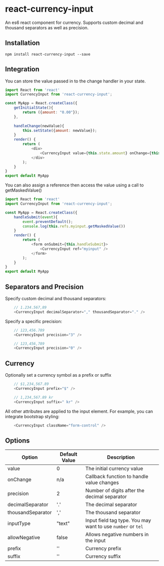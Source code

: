 # react-currency-input

An es6 react component for currency.  Supports custom decimal and thousand separators as well as precision.


## Installation
```
npm install react-currency-input --save
```



## Integration
You can store the value passed in to the change handler in your state.

```javascript
import React from 'react'
import CurrencyInput from 'react-currency-input';

const MyApp = React.createClass({
    getInitialState(){
        return ({amount: "0.00"});
    },
  
    handleChange(newValue){
        this.setState({amount: newValue});
    }
    render() {
        return (
            <div>
                <CurrencyInput value={this.state.amount} onChange={this.handleChange}/>
            </div>
        );
    }
}
export default MyApp
```


You can also assign a reference then access the value using a call to getMaskedValue()

```javascript
import React from 'react'
import CurrencyInput from 'react-currency-input';

const MyApp = React.createClass({
    handleSubmit(event){
        event.preventDefault();
        console.log(this.refs.myinput.getMaskedValue())
    }
    render() {
        return (
            <form onSubmit={this.handleSubmit}>
                <CurrencyInput ref="myinput" />
            </form>
        );
    }
}
export default MyApp
```



## Separators and Precision


Specify custom decimal and thousand separators:
```javascript
    // 1.234.567,89
    <CurrencyInput decimalSeparator="," thousandSeparator="." />
```

Specify a specific precision:
```javascript
    // 123,456.789
    <CurrencyInput precision="3" />
```

```javascript
    // 123,456,789
    <CurrencyInput precision="0" />
```


## Currency

Optionally set a currency symbol as a prefix or suffix
```javascript
    // $1,234,567.89
    <CurrencyInput prefix="$" />
```

```javascript
    // 1,234,567.89 kr
    <CurrencyInput suffix=" kr" />
```



All other attributes are applied to the input element.  For example, you can integrate bootstrap styling:

```javascript
    <CurrencyInput className="form-control" />
```



## Options


| Option            | Default Value | Description          |
| -------------     | -----------   | -----------           |
| value             | 0             | The initial currency value |
| onChange          | n/a           | Callback function to handle value changes |
| precision         | 2             | Number of digits after the decimal separator |
| decimalSeparator  | '.'           | The decimal separator |
| thousandSeparator | ','           | The thousand separator |
| inputType         | "text"        | Input field tag type. You may want to use `number` or `tel` |
| allowNegative     | false         | Allows negative numbers in the input |
| prefix            | ''            | Currency prefix |
| suffix            | ''            | Currency suffix |


